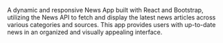 A dynamic and responsive News App built with React and Bootstrap, utilizing the News API to fetch and display the latest news articles across various categories and sources. This app provides users with up-to-date news in an organized and visually appealing interface.
